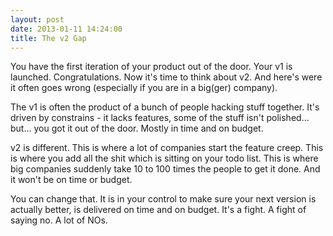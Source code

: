 ```yaml
---
layout: post
date: 2013-01-11 14:24:00
title: The v2 Gap
---
```

You have the first iteration of your product out of the door. Your v1 is launched. Congratulations. Now it's time to think about v2. And here's were it often goes wrong (especially if you are in a big(ger) company).

The v1 is often the product of a bunch of people hacking stuff together. It's driven by constrains - it lacks features, some of the stuff isn't polished… but… you got it out of the door. Mostly in time and on budget.

v2 is different. This is where a lot of companies start the feature creep. This is where you add all the shit which is sitting on your todo list. This is where big companies suddenly take 10 to 100 times the people to get it done. And it won't be on time or budget.

You can change that. It is in your control to make sure your next version is actually better, is delivered on time and on budget. It's a fight. A fight of saying no. A lot of NOs.